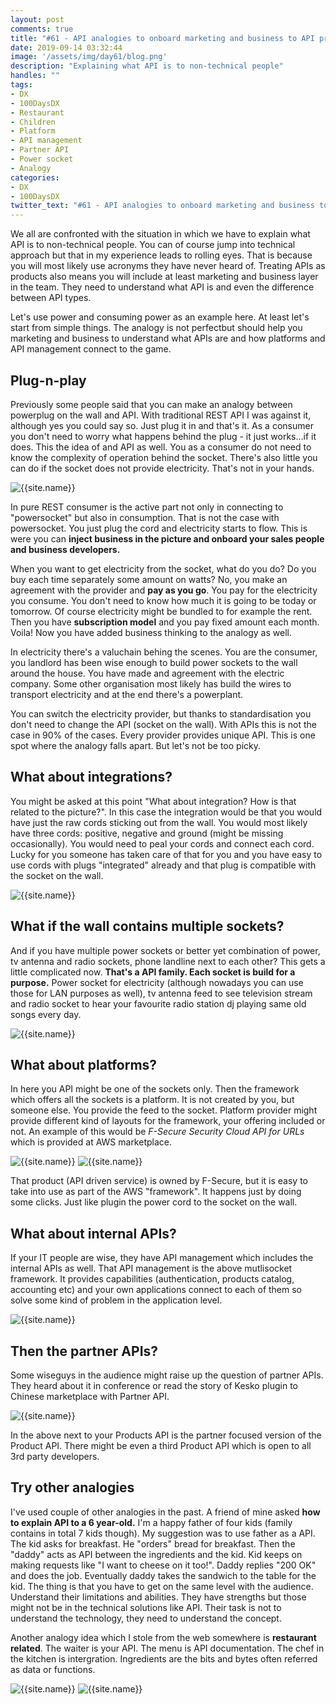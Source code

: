 ```yaml
---
layout: post
comments: true
title: "#61 - API analogies to onboard marketing and business to API products"
date: 2019-09-14 03:32:44
image: '/assets/img/day61/blog.png'
description: "Explaining what API is to non-technical people"
handles: "" 
tags:
- DX 
- 100DaysDX
- Restaurant
- Children
- Platform
- API management
- Partner API
- Power socket
- Analogy
categories:
- DX
- 100DaysDX
twitter_text: "#61 - API analogies to onboard marketing and business to API product development"
---
```


We all are confronted with the situation in which we have to explain what API is to non-technical people. You can of course jump into technical approach but that in my experience leads to rolling eyes. That is because you will most likely use acronyms they have never heard of. Treating APIs as products also means you will include at least marketing and business layer in the team. They need to understand what API is and even the difference between API types.  

Let's use power and consuming power as an example here. At least let's start from simple things. The analogy is not perfectbut should help you marketing and business to understand what APIs are and how platforms and API management connect to the game.  

## Plug-n-play

Previously some people said that you can make an analogy between powerplug on the wall and API. With traditional REST API I was against it, although yes you could say so. Just plug it in and that's it. As a consumer you don't need to worry what happens behind the plug - it just works...if it does. This the idea of and API as well. You as a consumer do not need to know the complexity of operation behind the socket. There's also little you can do if the socket does not provide electricity. That's not in your hands. 

<img itemprop="image" src="/assets/img/day61/socket.png" alt="{{site.name}}"/>

In pure REST consumer is the active part not only in connecting to "powersocket" but also in consumption. That is not the case with powersocket. You just plug the cord and electricity starts to flow. This is were you can **inject business in the picture and onboard your sales people and business developers.** 

When you want to get electricity from the socket, what do you do? Do you buy each time separately some amount on watts? No, you make an agreement with the provider and **pay as you go**. You pay for the electricity you consume. You don't need to know how much it is going to be today or tomorrow. Of course electricity might be bundled to for example the rent. Then you have **subscription model** and you pay fixed amount each month. Voila! Now you have added business thinking to the analogy as well. 

In electricity there's a valuchain behing the scenes. You are the consumer, you landlord has been wise enough to build power sockets to the wall around the house. You have made and agreement with the electric company. Some other organisation most likely has build the wires to transport electricity and at the end there's a powerplant. 

You can switch the electricity provider, but thanks to standardisation you don't need to change the API (socket on the wall). With APIs this is not the case in 90% of the cases. Every provider provides unique API. This is one spot where the analogy falls apart. But let's not be too picky. 

## What about integrations?

You might be asked at this point "What about integration? How is that related to the picture?". In this case the integration would be that you would have just the raw cords sticking out from the wall. You would most likely have three cords: positive, negative and ground (might be missing occasionally). You would need to peal your cords and connect each cord. Lucky for you someone has taken care of that for you and you have easy to use cords with plugs "integrated" already and that plug is compatible with the socket on the wall.  

<img itemprop="image" src="/assets/img/day61/work.png" alt="{{site.name}}"/>


## What if the wall contains multiple sockets?

And if you have multiple power sockets or better yet combination of power, tv antenna and radio sockets, phone landline next to each other? This gets a little complicated now. **That's a API family. Each socket is build for a purpose.** Power socket for electricity (although nowadays you can use those for LAN purposes as well), tv antenna feed to see television stream and radio socket to hear your favourite radio station dj playing same old songs every day.

<img itemprop="image" src="/assets/img/day61/family.png" alt="{{site.name}}"/>

## What about platforms? 

In here you API might be one of the sockets only. Then the framework which offers all the sockets is a platform. It is not created by you, but someone else. You provide the feed to the socket. Platform provider might provide different kind of layouts for the framework, your offering included or not. An example of this would be _F-Secure Security Cloud API for URLs_ which is provided at AWS marketplace. 

<img itemprop="image" src="/assets/img/day61/aws.png" alt="{{site.name}}"/>
<img itemprop="image" src="/assets/img/day61/family4.png" alt="{{site.name}}"/>


That product (API driven service) is owned by F-Secure, but it is easy to take into use as part of the AWS "framework". It happens just by doing some clicks. Just like plugin the power cord to the socket on the wall. 

## What about internal APIs? 

If your IT people are wise, they have API management which includes the internal APIs as well. That API management is the above mutlisocket framework. It provides capabilities (authentication, products catalog, accounting etc) and your own applications connect to each of them so solve some kind of problem in the application level. 

<img itemprop="image" src="/assets/img/day61/family2.png" alt="{{site.name}}"/>

## Then the partner APIs?

Some wiseguys in the audience might raise up the question of partner APIs. They heard about it in conference or read the story of Kesko plugin to Chinese marketplace with Partner API. 

<img itemprop="image" src="/assets/img/day61/family3.png" alt="{{site.name}}"/>

In the above next to your Products API is the partner focused version of the Product API. There might be even a third Product API which is open to all 3rd party developers.  

## Try other analogies

I've used couple of other analogies in the past. A friend of mine asked **how to explain API to a 6 year-old.** I'm a happy father of four kids (family contains in total 7 kids though). My suggestion was to use father as a API. The kid asks for breakfast. He "orders" bread for breakfast. Then the "daddy" acts as API between the ingredients and the kid. Kid keeps on making requests like "I want to cheese on it too!". Daddy replies "200 OK" and does the job. Eventually daddy takes the sandwich to the table for the kid. The thing is that you have to get on the same level with the audience. Understand their limitations and abilities. They have strengths but those might not be in the technical solutions like API. Their task is not to understand the technology, they need to understand the concept. 

Another analogy idea which I stole from the web somewhere is **restaurant related**. The waiter is your API. The menu is API documentation. The chef in the kitchen is intergration. Ingredients are the bits and bytes often referred as data or functions. 

<img itemprop="image" src="/assets/img/day61/restaurant1.png" alt="{{site.name}}"/>

<img itemprop="image" src="/assets/img/day61/restaurant2.png" alt="{{site.name}}"/>
